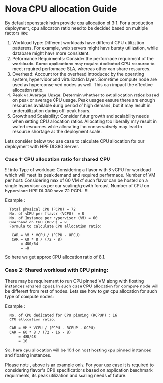 # Nova CPU allocation Guide

By default openstack helm provide cpu allocation of 3:1. For a production deployment, cpu allocation ratio need to be decided based on multiple factors like:

1. Workload type: Different workloads have different CPU utilization patterens. For example, web servers might have bursty utilization, while database might have more consistent.
2. Peformance Requirments: Consider the performace requirment of the workloads. Some applications may require dedicated CPU resource to meet required performace SLA, whereas other can share resources.
3. Overhead: Account for the overhead introduced by the operating system, hypervidor and virtulization layer. Sometime compute node are used as hyperconserved nodes as well. This can impact the effective allocation ratio.
4. Peak vs Average Usage: Determin whether to set allocation ratios based on peak or average CPU usage. Peak usages ensure there are enough resources available durig period of high demand, but it may result in underutilization during off-peak hours.
5. Growth and Scalability: Consider futur growth and scalability needs when setting CPU allocation ratios. Allocating too liberally may result in wated resources while allocating too conservatively may lead to resource shortage as the deployment scale.

Lets consider below two use case to calculate CPU allocation for our deployment with HPE DL380 Server.

### Case 1: CPU allocation ratio for shared CPU
!!! info
Type of workload: Considering a flavor with 8 vCPU for workload which will meet its peak demand and required performace.
Number of VM per host: Considering max of 60 VM of such flavor can be hosted on a single hypervisor as per our scaling/growth forcast.
Number of CPU on hypervisor: HPE DL380 have 72 PCPU.
!!!

Example :
``` shell
  Total physical CPU (PCPU) = 72
  No. of vCPU per flavor (VCPU)  = 8
  No. of Instance per hypervisor (VM) = 60
  Overhead on CPU (OCPU) = 8
  Formula to calculate CPU allocation ratio:
 
   CAR = VM * VCPU / (PCPU - OPCU)
   CAR = 60 * 8 / (72 - 8)
       = 480/64
       = ~8
```
So here we get approx CPU allocation ratio of 8.1.

### Case 2: Shared workload with CPU pining:

There may be requirement to run CPU pinned VM along with floating instances (shared cpus). In such case CPU allocation for  compute node will be different from rest of nodes. Lets see how to get cpu allocation for such type of compute nodes:

Example :
``` shell
  No. of CPU dedicated for CPU pinning (RCPUP) : 16
  CPU allocation ratio:
   
  CAR = VM * VCPU / (PCPU - RCPUP - OCPU)
  CAR = 60 * 8 / (72 - 16 - 8)
      = 480/48
      = 10
```
So, here cpu allocation will be 10.1 on host hosting cpu pinned instances and floating instances.

Please note , above is  an example only. For your use case it is required to considering flavor's CPU specifications based on application benchmark requirments, its peak utilization and scaling needs of future.
